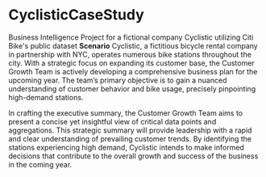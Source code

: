 # CyclisticCaseStudy
Business Intelligence Project for a fictional company Cyclistic utilizing Citi Bike's public dataset
**Scenario**
Cyclistic, a fictitious bicycle rental company in partnership with NYC, operates numerous bike stations throughout the city. With a strategic focus on expanding its customer base, the Customer Growth Team is actively developing a comprehensive business plan for the upcoming year. The team’s primary objective is to gain a nuanced understanding of customer behavior and bike usage, precisely pinpointing high-demand stations.

In crafting the executive summary, the Customer Growth Team aims to present a concise yet insightful view of critical data points and aggregations. This strategic summary will provide leadership with a rapid and clear understanding of prevailing customer trends. By identifying the stations experiencing high demand, Cyclistic intends to make informed decisions that contribute to the overall growth and success of the business in the coming year.
